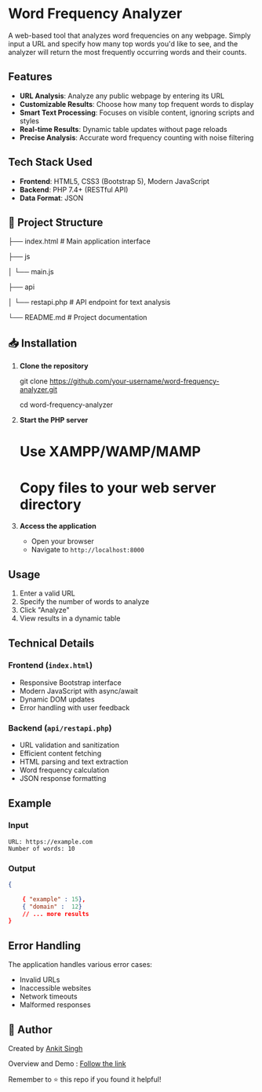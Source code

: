 # Word Frequency Analyzer

A web-based tool that analyzes word frequencies on any webpage. Simply input a URL and specify how many top words you'd like to see, and the analyzer will return the most frequently occurring words and their counts.

##  Features

-  **URL Analysis**: Analyze any public webpage by entering its URL
-  **Customizable Results**: Choose how many top frequent words to display
-  **Smart Text Processing**: Focuses on visible content, ignoring scripts and styles
-  **Real-time Results**: Dynamic table updates without page reloads
-  **Precise Analysis**: Accurate word frequency counting with noise filtering

## Tech Stack Used

- **Frontend**: HTML5, CSS3 (Bootstrap 5), Modern JavaScript
- **Backend**: PHP 7.4+ (RESTful API)
- **Data Format**: JSON

## 📁 Project Structure

├── index.html   # Main application interface

├── js

│   └── main.js  

├── api

│   └── restapi.php         # API endpoint for text analysis

└── README.md              # Project documentation



## 📥 Installation

1. **Clone the repository**

   git clone https://github.com/your-username/word-frequency-analyzer.git
   
   cd word-frequency-analyzer


3. **Start the PHP server**

   # Use XAMPP/WAMP/MAMP
   # Copy files to your web server directory
   

4. **Access the application**
   - Open your browser
   - Navigate to `http://localhost:8000`

## Usage

1. Enter a valid URL 
2. Specify the number of words to analyze
3. Click "Analyze"
4. View results in a dynamic table

## Technical Details

### Frontend (`index.html`)
- Responsive Bootstrap interface
- Modern JavaScript with async/await
- Dynamic DOM updates
- Error handling with user feedback

### Backend (`api/restapi.php`)
- URL validation and sanitization
- Efficient content fetching
- HTML parsing and text extraction
- Word frequency calculation
- JSON response formatting

## Example

### Input
```
URL: https://example.com
Number of words: 10
```

### Output
```json
{
  
    { "example" : 15},
    { "domain" :  12}
    // ... more results
}
```

## Error Handling

The application handles various error cases:
- Invalid URLs
- Inaccessible websites
- Network timeouts
- Malformed responses


## 👤 Author

Created by [Ankit Singh](https://github.com/Ankit-git463)

Overview and Demo :  [Follow the link](https://www.loom.com/share/481329a95e7c403681ee7077be78ec99?sid=e27666a3-94aa-407f-89f9-fc34848c4879)


Remember to ⭐ this repo if you found it helpful!
